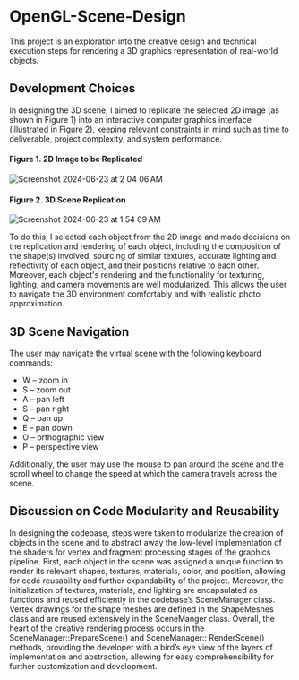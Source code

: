 # OpenGL-Scene-Design

This project is an exploration into the creative design and technical execution steps for rendering a 3D graphics representation of real-world objects.

## Development Choices
In designing the 3D scene, I aimed to replicate the selected 2D image (as shown in Figure 1) into an interactive computer graphics interface (illustrated in Figure 2), keeping relevant constraints in mind such as time to deliverable, project complexity, and system performance.

#### Figure 1. 2D Image to be Replicated
![Screenshot 2024-06-23 at 2 04 06 AM](https://github.com/jpthefish/OpenGL-Scene-Design/assets/89939389/7034db62-32e3-4665-925c-706fbe9f0413)

#### Figure 2. 3D Scene Replication
![Screenshot 2024-06-23 at 1 54 09 AM](https://github.com/jpthefish/OpenGL-Scene-Design/assets/89939389/a1b3b9f5-c3c5-4c19-82e2-8fa2e7bfb170)

To do this, I selected each object from the 2D image and made decisions on the replication and rendering of each object, including the composition of the shape(s) involved, sourcing of similar textures, accurate lighting and reflectivity of each object, and their positions relative to each other. Moreover, each object's rendering and the functionality for texturing, lighting, and camera movements are well modularized. This allows the user to navigate the 3D environment comfortably and with realistic photo approximation.

## 3D Scene Navigation
The user may navigate the virtual scene with the following keyboard commands:
- W – zoom in
- S – zoom out
- A – pan left	
- S – pan right
- Q – pan up	
- E – pan down
- O – orthographic view	
- P – perspective view

Additionally, the user may use the mouse to pan around the scene and the scroll wheel to change the speed at which the camera travels across the scene.

## Discussion on Code Modularity and Reusability
In designing the codebase, steps were taken to modularize the creation of objects in the scene and to abstract away the low-level implementation of the shaders for vertex and fragment processing stages of the graphics pipeline. First, each object in the scene was assigned a unique function to render its relevant shapes, textures, materials, color, and position, allowing for code reusability and further expandability of the project. Moreover, the initialization of textures, materials, and lighting are encapsulated as functions and reused efficiently in the codebase’s SceneManager class. Vertex drawings for the shape meshes are defined in the ShapeMeshes class and are reused extensively in the SceneManger class. Overall, the heart of the creative rendering process occurs in the SceneManager::PrepareScene() and SceneManager:: RenderScene() methods, providing the developer with a bird’s eye view of the layers of implementation and abstraction, allowing for easy comprehensibility for further customization and development.
